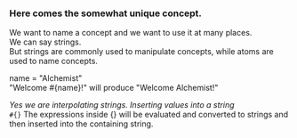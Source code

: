### Here comes the somewhat unique concept.

We want to name a concept and we want to use it at many places.  
We can say strings.  
But strings are commonly used to manipulate concepts, while atoms are used to name concepts.

name = "Alchemist"  
"Welcome #{name}!" will produce "Welcome Alchemist!"

_Yes we are interpolating strings. Inserting values into a string_  
`#{}` The expressions inside {} will be evaluated and converted to strings and then inserted into the containing string.
